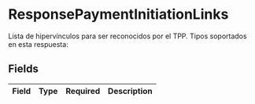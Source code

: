 # ResponsePaymentInitiationLinks

Lista de hipervínculos para ser reconocidos por el TPP. Tipos soportados en esta respuesta:


## Fields

| Field       | Type        | Required    | Description |
| ----------- | ----------- | ----------- | ----------- |